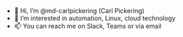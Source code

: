 - 👋 Hi, I’m @md-carlpickering (Carl Pickering)
- 👀 I’m interested in automation, Linux, cloud technology
- 📫 You can reach me on Slack, Teams or via email

<!---
md-carlpickering/md-carlpickering is a ✨ special ✨ repository because its `README.md` (this file) appears on your GitHub profile.
You can click the Preview link to take a look at your changes.
--->
